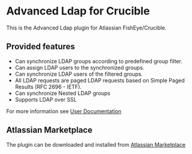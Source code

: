# Advanced Ldap for Crucible
This is the Advanced Ldap plugin for Atlassian FishEye/Crucible.

## Provided features

* Can synchronize LDAP groups according to predefined group filter.
* Can assign LDAP users to the synchronized groups.
* Can synchronize LDAP users of the filtered groups.
* All LDAP requests are paged LDAP requests based on Simple Paged Results (RFC 2696 - IETF).
* Can synchronize Nested LDAP groups
* Supports LDAP over SSL

For more information see [User Documentation](https://github.com/dkoudela/advanced-ldap-for-crucible/wiki/User-Documentation)


## Atlassian Marketplace
The plugin can be downloaded and installed from [Atlassian Marketplace](https://marketplace.atlassian.com/plugins/com.davidkoudela.crucible.advanced-ldap-for-crucible)
